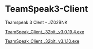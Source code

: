 # TeamSpeak3-Client
Teamspeak 3 Clent - JZ02BNK

[TeamSpeak_Client_.32bit._v3.0.19.4.exe
](https://github.com/RMC6888/TeamSpeak3-Client/releases/download/TS3-Clent/TeamSpeak_Client_.32bit._v3.0.19.4.exe)

[TeamSpeak_Client_.32bit._v3.1.10.exe
](https://github.com/RMC6888/TeamSpeak3-Client/releases/download/TS3-Clent/TeamSpeak_Client_.32bit._v3.1.10.exe)
